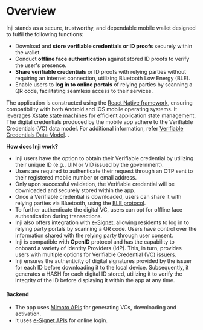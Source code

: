 # Overview

Inji stands as a secure, trustworthy, and dependable mobile wallet designed to fulfil the following functions:

* Download and **store verifiable credentials or ID proofs** securely within the wallet.
* Conduct **offline face authentication** against stored ID proofs to verify the user's presence.
* **Share verifiable credentials** or ID proofs with relying parties without requiring an internet connection, utilizing Bluetooth Low Energy (BLE).
* Enable users to **log in to online portals** of relying parties by scanning a QR code, facilitating seamless access to their services.

The application is constructed using the [React Native framework](https://reactnative.dev/), ensuring compatibility with both Android and iOS mobile operating systems. It leverages [Xstate state machines](https://xstate.js.org/docs/) for efficient application state management. The digital credentials produced by the mobile app adhere to the Verifiable Credentials (VC) data model. For additional information, refer [Verifiable Credentials Data Model](https://www.w3.org/TR/vc-data-model/). .

**How does Inji work?**

* Inji users have the option to obtain their Verifiable credential by utilizing their unique ID (e.g., UIN or VID issued by the government).
* Users are required to authenticate their request through an OTP sent to their registered mobile number or email address.
* Only upon successful validation, the Verifiable credential will be downloaded and securely stored within the app.
* Once a Verifiable credential is downloaded, users can share it with relying parties via Bluetooth, using the [BLE protocol](\(https:/www.bluetooth.org/docman/handlers/downloaddoc.ashx).
* To further authenticate the digital VC, users can opt for offline face authentication during transactions.
* Inji also offers integration with [e-Signet](https://docs.esignet.io/), allowing residents to log in to relying party portals by scanning a QR code. Users have control over the information shared with the relying party through user consent.
* Inji is compatible with **OpenID** protocol and has the capability to onboard a variety of Identity Providers (IdP). This, in turn, provides users with multiple options for Verifiable Credential (VC) issuers.
* Inji ensures the authenticity of digital signatures provided by the issuer for each ID before downloading it to the local device. Subsequently, it generates a HASH for each digital ID stored, utilizing it to verify the integrity of the ID before displaying it within the app at any time.

#### Backend

* The app uses [Mimoto APIs](https://mosip.stoplight.io/docs/mimoto) for generating VCs, downloading and activation.
* It uses [e-Signet APIs](https://mosip.stoplight.io/docs/identity-provider) for online login.
